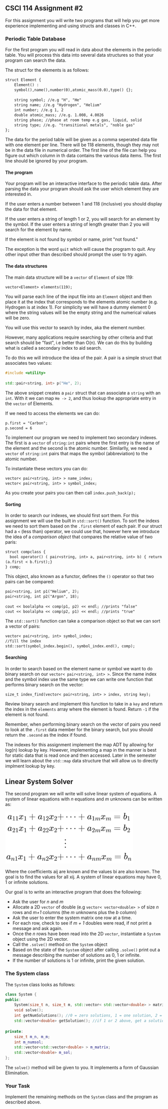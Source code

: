 ## CSCI 114 Assignment #2

For this assignment you will write two programs that will help you get more experience implementing and using structs and classes in C++.

### Periodic Table Database

For the first program you will read in data about the elements in the periodic table. You will process this data into several data structures so that your program can search the data.

The struct for the elements is as follows:

```
struct Element {
	Element() :
	symbol(),name(),number(0),atomic_mass(0.0),type() {};
	
	string symbol; //e.g "H", "He"
	string name; //e.g "Hydrogen", "Helium"
	int number; //e.g 1, 2
	double atomic_mass; //e.g. 1.008, 4.0026
	string phase; //phase at room temp e.g gas, liquid, solid
	string type; //e.g. "transitional metals", "noble gas"
};
```

The data for the period table will be given as a comma seperated data file with one element per line. There will be 118 elements, though they may not be in the data file in numerical order. The first line of the file can help you figure out which column in th data contains the various data items. The first line should be ignored by your program.

#### The program

Your program will be an interactive interface to the periodic table data. After parsing the data your program should ask the user which element they are interested in.

If the user enters a number between 1 and 118 (inclusive) you should display the data for that element.

If the user enters a string of length 1 or 2, you will search for an element by the symbol. If the user enters a string of length greater than 2 you will search for the element by name.

If the element is not found by symbol or name, print "not found."

The exception is the word `quit` which will cause the program to quit. Any other input other than described should prompt the user to try again.

#### The data structures

The main data structure will be a `vector` of `Element` of size 119:

```
vector<Element> elements(119);
```

You will parse each line of the input file into an `Element` object and then place it at the index that corresponds to the elements atomic number (e.g. Hydrogen is at index 1). For simplicity we will have a dummy element 0 where the string values will be the empty string and the numerical values will be zero.

You will use this vector to search by index, aka the element number.

However, many applications require searching by other criteria and that search should be "fast", i.e better than O(n). We can do this by building what is called a secondary index to aid search.

To do this we will introduce the idea of the pair. A pair is a simple struct that associates two values:

```c++
#include <utility>

std::pair<string, int> p("He", 2);
```
The above snippet creates a `pair` struct that can associate a `string` with an `int`. With it we can map `He -> 2`, and thus lookup the appropriate entry in the `vector` of Elements.

If we need to access the elements we can do:

```
p.first = "Carbon";
p.second = 6
```

To implement our program we need to implement two secondary indexes. The first is a `vector` of `string:int` pairs where the first entry is the name of the element and the second is the atomic number. Similarlly, we need a `vector` of `string:int` pairs that maps the symbol (abbreviation) to the atomic number.

To instantiate these vectors you can do:

```
vector< pair<string, int> > name_index;
vector< pair<string, int> > symbol_index;
```
As you create your pairs you can then call `index.push_back(p);`

#### Sorting

In order to search our indexes, we should first sort them. For this assignment we will use the built in `std::sort()` function. To sort the indexs we need to sort them based on the `.first` element of each pair. If our struct had a `<` (less than) operator, we could use that, however here we introduce the idea of a *comparison object* that compares the relative value of two paris:

```
struct compclass {
  bool operator() ( pair<string, int> a, pair<string, int> b) { return (a.first < b.first);}
} comp;
```

This object, also known as a functor, defines the `()` operator so that two pairs can be compared:

```
pair<string, int p1("Helium", 2);
pair<string, int p2("Argon", 18);

cout << boolalpha << comp(p1, p2) << endl; //prints "false"
cout << boolalpha << comp(p2, p1) << endl; //prints "true"
```

The `std::sort()` function can take a comparison object so that we can sort a vector of pairs:

```
vector< pair<string, int> symbol_index;
//fill the index
std::sort(symbol_index.begin(), symbol_index.end(), comp);
```

#### Searching

In order to search based on the element name or symbol we want to do binary search on our `vector< pair<string, int> >`. Since the name index and the symbol index use the same type we can write one function that performs binary search on the vector:

```
size_t index_find(vector< pair<string, int> > index, string key);
```
Review binary search and implement this function to take in a `key` and return the index in the `elements` array where the element is found. Return `-1` if the element is not found.

Remember, when performing binary search on the vector of pairs you need to look at the `.first` data member for the binary search, but you should return the `.second` as the index if found.

The indexes for this assignment implement the map ADT by allowing for log(n) lookup by key. However, implementing a map in the manner is best for static data that is read once and then accessed. Later in the semester we will learn about the `std::map` data structure that will allow us to directly implment lookup by key.

## Linear System Solver

The second program we will write will solve linear system of equations. A system of linear equations with *n* equations and *m* unknowns can be written as:

![](sole.png)

Where the coefficients aij are known and the values bi are also known. The goal is to find the values for all xij. A system of linear equations may have 0, 1 or infinite solutions.

Our goal is to write an interactive program that does the following:

* Ask the user for *n* and *m*
* Allocate a 2D `vector` of double (e.g `vector< vector<double> >` of size *n* rows and *m+1* columns (the *m* unknowns plus the *b* column)
* Ask the user to enter the system matrix one row at a time.
* For each row, check to see if *m + 1* doubles were read, if not print a message and ask again.
* Once the *n* rows have been read into the 2D `vector`, instantiate a `System` object using the 2D vector.
* Call the `.solve()` method on the `System` object
* Based on the state of the `System` object after calling `.solve()` print out a message describing the number of solutions as 0, 1 or infinite.
* If the number of solutions is 1 or infinite, print the given solution.

### The System class

The `System` class looks as follows:

```c++
class System {
public:
	System(size_t n, size_t m, std::vector< std::vector<double> > matrix);
	void solve();
	int getNumSolutions(); //0 = zero solutions, 1 = one solution, 2 = infinite
	std::vector<double> getSolution(); //if 1 or 2 above, get a solution
	
private:
	size_t m_n, m_m;
	int m_numsol;
	std::vector<std::vector<double> > m_matrix;
	std::vector<double> m_sol;
};
```

The `solve()` method will be given to you. It implements a form of Gaussian Elimination.

### Your Task

Implement the remaining methods on the `System` class and the program as described above.

